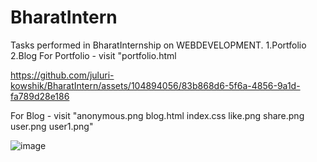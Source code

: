 # BharatIntern
Tasks performed in  BharatInternship on WEBDEVELOPMENT.     1.Portfolio   2.Blog
For Portfolio - visit "portfolio.html


https://github.com/juluri-kowshik/BharatIntern/assets/104894056/83b868d6-5f6a-4856-9a1d-fa789d28e186



For Blog      - visit "anonymous.png
                       blog.html
                       index.css
                       like.png
                       share.png
                       user.png
                       user1.png"
                    
![image](https://github.com/juluri-kowshik/BharatIntern/assets/104894056/5989f391-a850-4485-a2d6-79f0576e2128)
